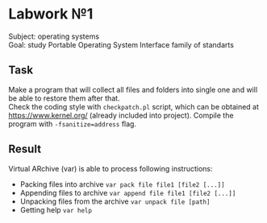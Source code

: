 # Labwork №1
Subject: operating systems  
Goal: study Portable Operating System Interface family of standarts

## Task
Make a program that will collect all files and folders into single one and will be able to restore them after that.  
Check the coding style with `checkpatch.pl` script, which can be obtained at <https://www.kernel.org/> (already included into project). Compile the program with `-fsanitize=address` flag.

## Result
Virtual ARchive (var) is able to process following instructions:
* Packing files into archive `var pack file file1 [file2 [...]]`
* Appending files to archive `var append file file1 [file2 [...]]`
* Unpacking files from the archive `var unpack file [path]`
* Getting help `var help`

